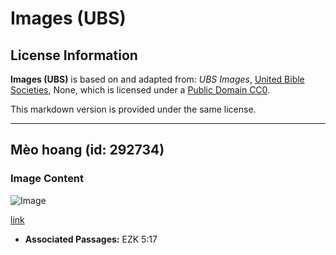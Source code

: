 # Images (UBS)

## License Information

**Images (UBS)** is based on and adapted from: _UBS Images_, [United Bible Societies](https://unitedbiblesocieties.org/), None, which is licensed under a [Public Domain CC0](https://creativecommons.org/public-domain/cc0/).

This markdown version is provided under the same license.



--------------------------------

## Mèo hoang (id: 292734)

### Image Content

![Image](https://cdn.aquifer.bible/aquifer-content/resources/Media/WEB-0914_wild_cat.jpg)

[link](https://cdn.aquifer.bible/aquifer-content/resources/Media/WEB-0914_wild_cat.jpg)

* **Associated Passages:** EZK 5:17


